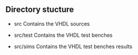 ## Directory stucture

- src
  Contains the VHDL sources

- src/test
  Contains the VHDL test benches

- src/sims
  Contains the VHDL test benches results

